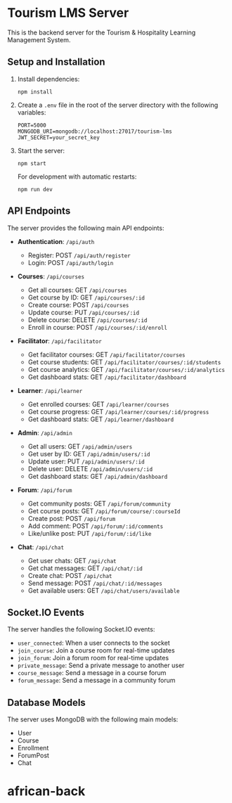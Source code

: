 
# Tourism LMS Server

This is the backend server for the Tourism & Hospitality Learning Management System.

## Setup and Installation

1. Install dependencies:
   ```
   npm install
   ```

2. Create a `.env` file in the root of the server directory with the following variables:
   ```
   PORT=5000
   MONGODB_URI=mongodb://localhost:27017/tourism-lms
   JWT_SECRET=your_secret_key
   ```

3. Start the server:
   ```
   npm start
   ```

   For development with automatic restarts:
   ```
   npm run dev
   ```

## API Endpoints

The server provides the following main API endpoints:

- **Authentication**: `/api/auth`
  - Register: POST `/api/auth/register`
  - Login: POST `/api/auth/login`

- **Courses**: `/api/courses`
  - Get all courses: GET `/api/courses`
  - Get course by ID: GET `/api/courses/:id`
  - Create course: POST `/api/courses`
  - Update course: PUT `/api/courses/:id`
  - Delete course: DELETE `/api/courses/:id`
  - Enroll in course: POST `/api/courses/:id/enroll`

- **Facilitator**: `/api/facilitator`
  - Get facilitator courses: GET `/api/facilitator/courses`
  - Get course students: GET `/api/facilitator/courses/:id/students`
  - Get course analytics: GET `/api/facilitator/courses/:id/analytics`
  - Get dashboard stats: GET `/api/facilitator/dashboard`

- **Learner**: `/api/learner`
  - Get enrolled courses: GET `/api/learner/courses`
  - Get course progress: GET `/api/learner/courses/:id/progress`
  - Get dashboard stats: GET `/api/learner/dashboard`

- **Admin**: `/api/admin`
  - Get all users: GET `/api/admin/users`
  - Get user by ID: GET `/api/admin/users/:id`
  - Update user: PUT `/api/admin/users/:id`
  - Delete user: DELETE `/api/admin/users/:id`
  - Get dashboard stats: GET `/api/admin/dashboard`

- **Forum**: `/api/forum`
  - Get community posts: GET `/api/forum/community`
  - Get course posts: GET `/api/forum/course/:courseId`
  - Create post: POST `/api/forum`
  - Add comment: POST `/api/forum/:id/comments`
  - Like/unlike post: PUT `/api/forum/:id/like`

- **Chat**: `/api/chat`
  - Get user chats: GET `/api/chat`
  - Get chat messages: GET `/api/chat/:id`
  - Create chat: POST `/api/chat`
  - Send message: POST `/api/chat/:id/messages`
  - Get available users: GET `/api/chat/users/available`

## Socket.IO Events

The server handles the following Socket.IO events:

- `user_connected`: When a user connects to the socket
- `join_course`: Join a course room for real-time updates
- `join_forum`: Join a forum room for real-time updates
- `private_message`: Send a private message to another user
- `course_message`: Send a message in a course forum
- `forum_message`: Send a message in a community forum

## Database Models

The server uses MongoDB with the following main models:

- User
- Course
- Enrollment
- ForumPost
- Chat
# african-back
